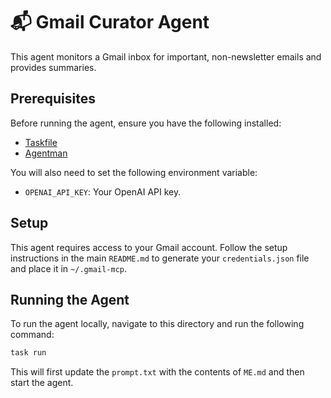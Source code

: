 # 📬 Gmail Curator Agent

This agent monitors a Gmail inbox for important, non-newsletter emails and provides summaries.

## Prerequisites

Before running the agent, ensure you have the following installed:
- [Taskfile](https://taskfile.dev/)
- [Agentman](https://github.com/o3-cloud/agentman)

You will also need to set the following environment variable:
- `OPENAI_API_KEY`: Your OpenAI API key.

## Setup

This agent requires access to your Gmail account. Follow the setup instructions in the main `README.md` to generate your `credentials.json` file and place it in `~/.gmail-mcp`.

## Running the Agent

To run the agent locally, navigate to this directory and run the following command:

```sh
task run
```

This will first update the `prompt.txt` with the contents of `ME.md` and then start the agent.

